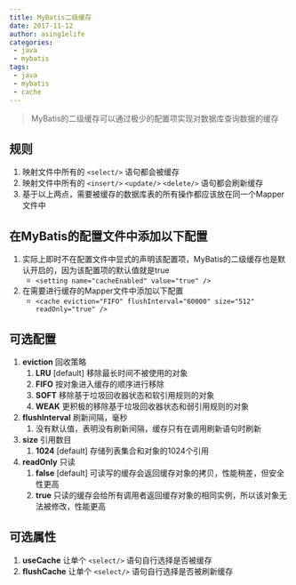```yaml
---
title: MyBatis二级缓存
date: 2017-11-12
author: asing1elife
categories:
 - java
 - mybatis
tags:
 - java
 - mybatis
 - cache
---
```

> MyBatis的二级缓存可以通过极少的配置项实现对数据库查询数据的缓存  

## 规则
1. 映射文件中所有的 `<select/>` 语句都会被缓存
2. 映射文件中所有的 `<insert/>` `<update/>` `<delete/>` 语句都会刷新缓存
3. 基于以上两点，需要被缓存的数据库表的所有操作都应该放在同一个Mapper文件中

## 在MyBatis的配置文件中添加以下配置
1. 实际上即时不在配置文件中显式的声明该配置项，MyBatis的二级缓存也是默认开启的，因为该配置项的默认值就是true
    * `<setting name="cacheEnabled" value="true" />`
2. 在需要进行缓存的Mapper文件中添加以下配置
    * `<cache eviction="FIFO" flushInterval="60000" size="512" readOnly="true" />`

## 可选配置
1. **eviction** 回收策略
    1. **LRU** [default] 移除最长时间不被使用的对象
    2. **FIFO** 按对象进入缓存的顺序进行移除
    3. **SOFT** 移除基于垃圾回收器状态和软引用规则的对象
    4. **WEAK** 更积极的移除基于垃圾回收器状态和弱引用规则的对象
2. **flushInterval** 刷新间隔，毫秒
    1. 没有默认值，表明没有刷新间隔，缓存只有在调用刷新语句时刷新
3. **size** 引用数目
    1. **1024** [default] 存储列表集合和对象的1024个引用
4. **readOnly**  只读
    1. **false** [default] 可读写的缓存会返回缓存对象的拷贝，性能稍差，但安全性更高
    2. **true** 只读的缓存会给所有调用者返回缓存对象的相同实例，所以该对象无法被修改，性能更高

## 可选属性
1. **useCache** 让单个 `<select/>` 语句自行选择是否被缓存
2. **flushCache** 让单个 `<select/>` 语句自行选择是否被刷新缓存